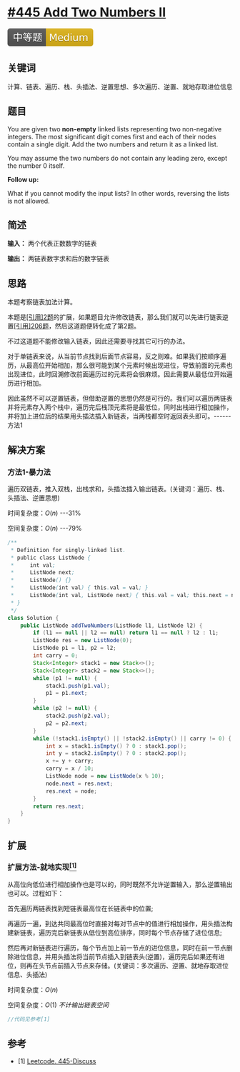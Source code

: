 # [#445 Add Two Numbers II](https://leetcode.com/problems/add-two-numbers-ii)

![Medium](/figures/Medium.svg)

## 关键词

计算、链表、遍历、栈、头插法、逆置思想、多次遍历、逆置、就地存取进位信息

## 题目

You are given two **non-empty** linked lists representing two non-negative integers. The most significant digit comes first and each of their nodes contain a single digit. Add the two numbers and return it as a linked list.

You may assume the two numbers do not contain any leading zero, except the number 0 itself.

**Follow up:**

What if you cannot modify the input lists? In other words, reversing the lists is not allowed.

## 简述

**输入：** 两个代表正数数字的链表

**输出：** 两链表数字求和后的数字链表

## 思路

本题考察链表加法计算。

本题是[[引用]2题](2-AddTwoNumbers.md)的扩展，如果题目允许修改链表，那么我们就可以先进行链表逆置[[引用]206题](/状态转换/基本数据结构转换/206-ReverseLinkedList.md)，然后这道题便转化成了第2题。

不过这道题不能修改输入链表，因此还需要寻找其它可行的办法。

对于单链表来说，从当前节点找到后面节点容易，反之则难。如果我们按顺序遍历，从最高位开始相加，那么很可能到某个元素时候出现进位，导致前面的元素也出现进位，此时回溯修改前面遍历过的元素将会很麻烦。因此需要从最低位开始遍历进行相加。

因此虽然不可以逆置链表，但借助逆置的思想仍然是可行的。我们可以遍历两链表并将元素存入两个栈中，遍历完后栈顶元素将是最低位，同时出栈进行相加操作，并将加上进位后的结果用头插法插入新链表，当两栈都空时返回表头即可。------方法1

## 解决方案

### 方法1-暴力法

遍历双链表，推入双栈，出栈求和，头插法插入输出链表。(关键词：遍历、栈、头插法、逆置思想)

时间复杂度：$O(n)$ ---31%

空间复杂度：$O(n)$ ---79%

``` java
/**
 * Definition for singly-linked list.
 * public class ListNode {
 *     int val;
 *     ListNode next;
 *     ListNode() {}
 *     ListNode(int val) { this.val = val; }
 *     ListNode(int val, ListNode next) { this.val = val; this.next = next; }
 * }
 */
class Solution {
    public ListNode addTwoNumbers(ListNode l1, ListNode l2) {
        if (l1 == null || l2 == null) return l1 == null ? l2 : l1;
        ListNode res = new ListNode(0);
        ListNode p1 = l1, p2 = l2;
        int carry = 0;
        Stack<Integer> stack1 = new Stack<>();
        Stack<Integer> stack2 = new Stack<>();
        while (p1 != null) {
            stack1.push(p1.val);
            p1 = p1.next;
        }
        while (p2 != null) {
            stack2.push(p2.val);
            p2 = p2.next;
        }
        while (!stack1.isEmpty() || !stack2.isEmpty() || carry != 0) {
            int x = stack1.isEmpty() ? 0 : stack1.pop();
            int y = stack2.isEmpty() ? 0 : stack2.pop();
            x += y + carry;
            carry = x / 10;
            ListNode node = new ListNode(x % 10);
            node.next = res.next;
            res.next = node;
        }
        return res.next;
    }
}
```

## 扩展

### 扩展方法-就地实现[$^{[1]}$](#refer-anchor-1)

从高位向低位进行相加操作也是可以的，同时既然不允许逆置输入，那么逆置输出也可以。过程如下：

首先遍历两链表找到短链表最高位在长链表中的位置;

再遍历一遍，到达共同最高位时直接对每对节点中的值进行相加操作，用头插法构建新链表，遍历完后新链表从低位到高位排序，同时每个节点存储了进位信息;

然后再对新链表进行遍历，每个节点加上前一节点的进位信息，同时在前一节点删除进位信息，并用头插法将当前节点插入到链表头(逆置)，遍历完后如果还有进位，则再在头节点前插入节点来存储。(关键词：多次遍历、逆置、就地存取进位信息、头插法)

时间复杂度：$O(n)$

空间复杂度：$O(1)$ _不计输出链表空间_

``` c++
//代码见参考[1]
```

## 参考

<div id="refer-anchor-1"></div>

+ [1] [Leetcode. 445-Discuss](https://leetcode.com/problems/add-two-numbers-ii/discuss/92624/C++-O(1)-extra-space-except-for-output.-Reverse-output-instead.-Is-this-cheating)
